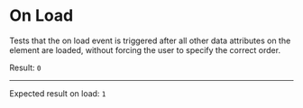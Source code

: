 # On Load

Tests that the on load event is triggered after all other data attributes on the element are loaded, without forcing the
user to specify the correct order.

<div data-on-load="@get('/tests/on_load/data')" data-signals-fetching="true">
  Result:
  <code id="result">0</code>
  <hr />
  Expected result on load: <code>1</code>
</div>